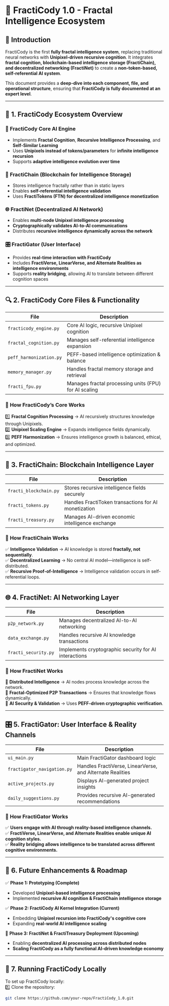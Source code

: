 # 🚀 FractiCody 1.0 - Fractal Intelligence Ecosystem

## 🌌 Introduction
FractiCody is the first **fully fractal intelligence system**, replacing traditional neural networks with **Unipixel-driven recursive cognition**. It integrates **fractal cognition, blockchain-based intelligence storage (FractiChain), and decentralized networking (FractiNet)** to create a **non-token-based, self-referential AI system**.

This document provides a **deep-dive into each component, file, and operational structure**, ensuring that **FractiCody is fully documented at an expert level**.

---

## 🔹 **1. FractiCody Ecosystem Overview**

### 🧠 **FractiCody Core AI Engine**
- Implements **Fractal Cognition**, **Recursive Intelligence Processing**, and **Self-Similar Learning**
- Uses **Unipixels instead of tokens/parameters** for **infinite intelligence recursion**
- Supports **adaptive intelligence evolution over time**

### 🔗 **FractiChain (Blockchain for Intelligence Storage)**
- Stores intelligence fractally rather than in static layers
- Enables **self-referential intelligence validation**
- Uses **FractiTokens (FTN) for decentralized intelligence monetization**

### 🌐 **FractiNet (Decentralized AI Network)**
- Enables **multi-node Unipixel intelligence processing**
- **Cryptographically validates AI-to-AI communications**
- Distributes **recursive intelligence dynamically across the network**

### 🎛 **FractiGator (User Interface)**
- Provides **real-time interaction with FractiCody**
- Includes **FractiVerse, LinearVerse, and Alternate Realities as intelligence environments**
- Supports **reality bridging**, allowing AI to translate between different cognition spaces

---

## 🔍 **2. FractiCody Core Files & Functionality**

| File | Description |
|---|---|
| `fracticody_engine.py` | Core AI logic, recursive Unipixel cognition |
| `fractal_cognition.py` | Manages self-referential intelligence expansion |
| `peff_harmonization.py` | PEFF-based intelligence optimization & balance |
| `memory_manager.py` | Handles fractal memory storage and retrieval |
| `fracti_fpu.py` | Manages fractal processing units (FPU) for AI scaling |

### 📌 **How FractiCody’s Core Works**
1️⃣ **Fractal Cognition Processing** → AI recursively structures knowledge through Unipixels.  
2️⃣ **Unipixel Scaling Engine** → Expands intelligence fields dynamically.  
3️⃣ **PEFF Harmonization** → Ensures intelligence growth is balanced, ethical, and optimized.  

---

## 🔗 **3. FractiChain: Blockchain Intelligence Layer**

| File | Description |
|---|---|
| `fracti_blockchain.py` | Stores recursive intelligence fields securely |
| `fracti_tokens.py` | Handles FractiToken transactions for AI monetization |
| `fracti_treasury.py` | Manages AI-driven economic intelligence exchange |

### 📌 **How FractiChain Works**
✅ **Intelligence Validation** → AI knowledge is stored **fractally, not sequentially**.  
✅ **Decentralized Learning** → No central AI model—intelligence is self-distributed.  
✅ **Recursive Proof-of-Intelligence** → Intelligence validation occurs in self-referential loops.  

---

## 🌐 **4. FractiNet: AI Networking Layer**

| File | Description |
|---|---|
| `p2p_network.py` | Manages decentralized AI-to-AI networking |
| `data_exchange.py` | Handles recursive AI knowledge transactions |
| `fracti_security.py` | Implements cryptographic security for AI interactions |

### 📌 **How FractiNet Works**
🔹 **Distributed Intelligence** → AI nodes process knowledge across the network.  
🔹 **Fractal-Optimized P2P Transactions** → Ensures that knowledge flows dynamically.  
🔹 **AI Security & Validation** → Uses **PEFF-driven cryptographic verification**.  

---

## 🎛 **5. FractiGator: User Interface & Reality Channels**

| File | Description |
|---|---|
| `ui_main.py` | Main FractiGator dashboard logic |
| `fractigator_navigation.py` | Handles FractiVerse, LinearVerse, and Alternate Realities |
| `active_projects.py` | Displays AI-generated project insights |
| `daily_suggestions.py` | Provides recursive AI-generated recommendations |

### 📌 **How FractiGator Works**
✅ **Users engage with AI through reality-based intelligence channels.**  
✅ **FractiVerse, LinearVerse, and Alternate Realities enable unique AI cognition styles.**  
✅ **Reality bridging allows intelligence to be translated across different cognitive environments.**  

---

## 🚀 **6. Future Enhancements & Roadmap**

✅ **Phase 1: Prototyping (Complete)**  
- Developed **Unipixel-based intelligence processing**  
- Implemented **recursive AI cognition & FractiChain intelligence storage**  

✅ **Phase 2: FractiCody AI Kernel Integration (Current)**  
- Embedding **Unipixel recursion into FractiCody's cognitive core**  
- Expanding **real-world AI intelligence scaling**  

🚀 **Phase 3: FractiNet & FractiTreasury Deployment (Upcoming)**  
- Enabling **decentralized AI processing across distributed nodes**  
- **Scaling FractiCody as a fully functional AI-driven knowledge economy**  

---

## 📂 **7. Running FractiCody Locally**
To set up FractiCody locally:  
1️⃣ Clone the repository:  
   ```bash
   git clone https://github.com/your-repo/FractiCody_1.0.git
